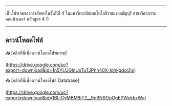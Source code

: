 ************************************************************
เป็นโปรเจคของการศึกษาในชั้นปีที่ 4 
ในมหาวิทยาลัยเทคโนโลยีราชมงคลธัญบุรี สาขาวิศวกรรมคอมพิวเตอร์ หลักสูตร 4 ปี
************************************************************


## ดาวน์โหลดไฟล์
📥 [คลิกที่นี่เพื่อดาวน์โหลดโปรแกรม]

(https://drive.google.com/uc?export=download&id=1n5YLUGlnUxTuTJPhh40X-Iohkgdol2ix)


📥 [คลิกที่นี่เพื่อดาวน์โหลดไฟล์ Database]

(https://drive.google.com/uc?export=download&id=1BLjGyMBM8jT2__9eBNSOpOgEPWokkxWo)
